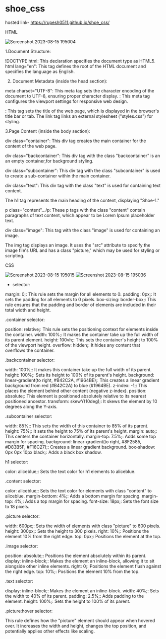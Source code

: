 # shoe_css
hosted link-  https://rupesh0511.github.io/shoe_css/

HTML


![Screenshot 2023-08-15 195004](https://github.com/rupesh0511/shoe_css/assets/69234169/9444b437-6d0e-4b61-ba1f-ea11f05fa3e9)

1.Document Structure:

!DOCTYPE html: This declaration specifies the document type as HTML5.
html lang="en": This tag defines the root of the HTML document and specifies the language as English.

2. Document Metadata (inside the head section):

meta charset="UTF-8": This meta tag sets the character encoding of the document to UTF-8, ensuring proper character display.
<meta name="viewport" content="width=device-width, initial-scale=1.0">: This meta tag configures the viewport settings for responsive web design.
<title>Document</title>: This tag sets the title of the web page, which is displayed in the browser's title bar or tab.
The link tag links an external stylesheet ("styles.css") for styling.

  
3.Page Content (inside the body section):

div class="container": This div tag creates the main container for the content of the web page.

div class="backcontainer": This div tag with the class "backcontainer" is an an empty container,for background styling.

div class="subcontainer": This div tag with the class "subcontainer" is used to create a sub-container within the main container.

div class="text": This div tag with the class "text" is used for containing text content.

 The h1 tag represents the main heading of the content, displaying "Shoe-1."

p class="content".../p: These p tags with the class "content" contain paragraphs of text content, which appear to be Lorem Ipsum placeholder text.

div class="image": This tag with the class "image" is used for containing an image.

The img tag displays an image. It uses the "src" attribute to specify the image file's URL and has a class "picture," which may be used for styling or scripting.


CSS


![Screenshot 2023-08-15 195015](https://github.com/rupesh0511/shoe_css/assets/69234169/c14d2b1e-6c20-4194-b1b6-3f7b91e7569f)
![Screenshot 2023-08-15 195036](https://github.com/rupesh0511/shoe_css/assets/69234169/900e3046-34e5-452a-9db7-b5bebbe9f0ad)

* selector:


margin: 0;: This rule sets the margin for all elements to 0.
padding: 0px;: It sets the padding for all elements to 0 pixels.
box-sizing: border-box;: This rule ensures that the padding and border of elements are included in their total width and height.

.container selector:

position: relative;: This rule sets the positioning context for elements inside the container.
width: 100%;: It makes the container take up the full width of its parent element.
height: 100vh;: This sets the container's height to 100% of the viewport height.
overflow: hidden;: It hides any content that overflows the container.

.backcontainer selector:

width: 100%;: It makes this container take up the full width of its parent.
height: 100%;: Sets its height to 100% of its parent's height.
background: linear-gradient(to right, #B42C2A, #1964BE);: This creates a linear gradient background from red (#B42C2A) to blue (#1964BE).
z-index: -1;: This places the element behind other content (negative z-index).
position: absolute;: This element is positioned absolutely relative to its nearest positioned ancestor.
transform: skewY(10deg);: It skews the element by 10 degrees along the Y-axis.

.subcontainer selector:

width: 85%;: This sets the width of this container to 85% of its parent.
height: 75%;: It sets the height to 75% of its parent's height.
margin: auto;: This centers the container horizontally.
margin-top: 7.5%;: Adds some top margin for spacing.
background: linear-gradient(to right, #8F2585, #D83B5F, #F16C27);: Creates a linear gradient background.
box-shadow: 0px 0px 10px black;: Adds a black box shadow.

h1 selector:

color: aliceblue;: Sets the text color for h1 elements to aliceblue.

.content selector:

color: aliceblue;: Sets the text color for elements with class "content" to aliceblue.
margin-bottom: 4%;: Adds a bottom margin for spacing.
margin-top: 4%;: Adds a top margin for spacing.
font-size: 18px;: Sets the font size to 18 pixels.

.picture selector:

width: 600px;: Sets the width of elements with class "picture" to 600 pixels.
height: 300px;: Sets the height to 300 pixels.
right: 10%;: Positions the element 10% from the right edge.
top: 0px;: Positions the element at the top.


.image selector:

position: absolute;: Positions the element absolutely within its parent.
display: inline-block;: Makes the element an inline-block, allowing it to sit alongside other inline elements.
right: 0;: Positions the element flush against the right edge.
top: 10%;: Positions the element 10% from the top.

.text selector:

display: inline-block;: Makes the element an inline-block.
width: 40%;: Sets the width to 40% of its parent.
padding: 2.5%;: Adds padding to the element.
height: 100%;: Sets the height to 100% of its parent.

.picture:hover selector:

This rule defines how the "picture" element should appear when hovered over.
It increases the width and height, changes the top position, and potentially applies other effects like scaling.


